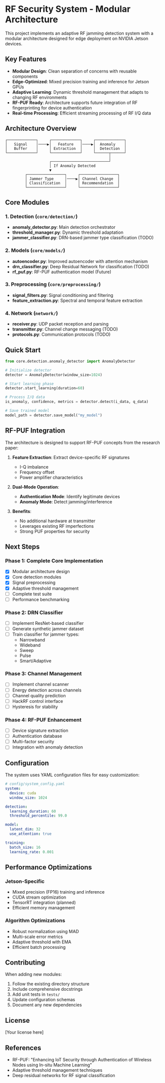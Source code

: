 # RF Security System - Modular Architecture

This project implements an adaptive RF jamming detection system with a modular architecture designed for edge deployment on NVIDIA Jetson devices.

## Key Features

- **Modular Design**: Clean separation of concerns with reusable components
- **Edge-Optimized**: Mixed precision training and inference for Jetson GPUs
- **Adaptive Learning**: Dynamic threshold management that adapts to changing RF environments
- **RF-PUF Ready**: Architecture supports future integration of RF fingerprinting for device authentication
- **Real-time Processing**: Efficient streaming processing of RF I/Q data

## Architecture Overview

```
┌─────────────┐     ┌─────────────┐     ┌─────────────┐
│   Signal    │────▶│   Feature   │────▶│  Anomaly    │
│   Buffer    │     │ Extraction  │     │  Detection  │
└─────────────┘     └─────────────┘     └──────┬──────┘
                                               │
                    ┌──────────────────────────┘
                    │ If Anomaly Detected
                    ▼
         ┌─────────────────┐     ┌─────────────────┐
         │ Jammer Type     │────▶│ Channel Change  │
         │ Classification  │     │ Recommendation  │
         └─────────────────┘     └─────────────────┘
```

## Core Modules

### 1. Detection (`core/detection/`)
- **anomaly_detector.py**: Main detection orchestrator
- **threshold_manager.py**: Dynamic threshold adaptation
- **jammer_classifier.py**: DRN-based jammer type classification (TODO)

### 2. Models (`core/models/`)
- **autoencoder.py**: Improved autoencoder with attention mechanism
- **drn_classifier.py**: Deep Residual Network for classification (TODO)
- **rf_puf.py**: RF-PUF authentication model (Future)

### 3. Preprocessing (`core/preprocessing/`)
- **signal_filters.py**: Signal conditioning and filtering
- **feature_extraction.py**: Spectral and temporal feature extraction

### 4. Network (`network/`)
- **receiver.py**: UDP packet reception and parsing
- **transmitter.py**: Channel change messaging (TODO)
- **protocols.py**: Communication protocols (TODO)

## Quick Start

```python
from core.detection.anomaly_detector import AnomalyDetector

# Initialize detector
detector = AnomalyDetector(window_size=1024)

# Start learning phase
detector.start_learning(duration=60)

# Process I/Q data
is_anomaly, confidence, metrics = detector.detect(i_data, q_data)

# Save trained model
model_path = detector.save_model("my_model")
```

## RF-PUF Integration

The architecture is designed to support RF-PUF concepts from the research paper:

1. **Feature Extraction**: Extract device-specific RF signatures
   - I-Q imbalance
   - Frequency offset
   - Power amplifier characteristics

2. **Dual-Mode Operation**:
   - **Authentication Mode**: Identify legitimate devices
   - **Anomaly Mode**: Detect jamming/interference

3. **Benefits**:
   - No additional hardware at transmitter
   - Leverages existing RF imperfections
   - Strong PUF properties for security

## Next Steps

### Phase 1: Complete Core Implementation
- [x] Modular architecture design
- [x] Core detection modules
- [x] Signal preprocessing
- [x] Adaptive threshold management
- [ ] Complete test suite
- [ ] Performance benchmarking

### Phase 2: DRN Classifier
- [ ] Implement ResNet-based classifier
- [ ] Generate synthetic jammer dataset
- [ ] Train classifier for jammer types:
  - Narrowband
  - Wideband
  - Sweep
  - Pulse
  - Smart/Adaptive

### Phase 3: Channel Management
- [ ] Implement channel scanner
- [ ] Energy detection across channels
- [ ] Channel quality prediction
- [ ] HackRF control interface
- [ ] Hysteresis for stability

### Phase 4: RF-PUF Enhancement
- [ ] Device signature extraction
- [ ] Authentication database
- [ ] Multi-factor security
- [ ] Integration with anomaly detection

## Configuration

The system uses YAML configuration files for easy customization:

```yaml
# config/system_config.yaml
system:
  device: cuda
  window_size: 1024

detection:
  learning_duration: 60
  threshold_percentile: 99.0

model:
  latent_dim: 32
  use_attention: true

training:
  batch_size: 16
  learning_rate: 0.001
```

## Performance Optimizations

### Jetson-Specific
- Mixed precision (FP16) training and inference
- CUDA stream optimization
- TensorRT integration (planned)
- Efficient memory management

### Algorithm Optimizations
- Robust normalization using MAD
- Multi-scale error metrics
- Adaptive threshold with EMA
- Efficient batch processing

## Contributing

When adding new modules:
1. Follow the existing directory structure
2. Include comprehensive docstrings
3. Add unit tests in `tests/`
4. Update configuration schemas
5. Document any new dependencies

## License

[Your license here]

## References

- RF-PUF: "Enhancing IoT Security through Authentication of Wireless Nodes using In-situ Machine Learning"
- Adaptive threshold management techniques
- Deep residual networks for RF signal classification